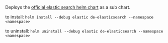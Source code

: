 Deploys the [official elastic search helm chart](https://github.com/elastic/helm-charts/tree/f01036e04be9aa62afa52f052c4e600c9e3e1da7/elasticsearch)
as a sub chart. 

to install:
`helm install --debug elastic de-elasticsearch --namespace <namespace>`

to uninstall:
`helm uninstall --debug elastic de-elasticsearch --namespace <namespace>`